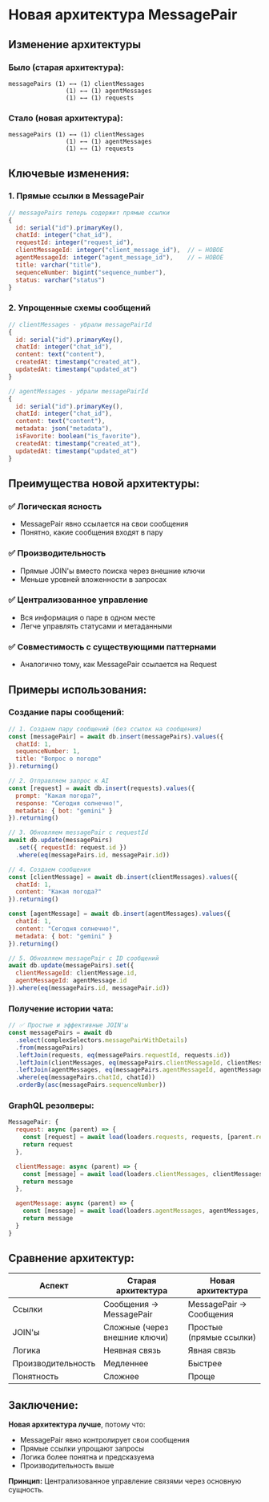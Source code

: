 # Новая архитектура MessagePair

## Изменение архитектуры

### Было (старая архитектура):
```
messagePairs (1) ←→ (1) clientMessages
                (1) ←→ (1) agentMessages
                (1) ←→ (1) requests
```

### Стало (новая архитектура):
```
messagePairs (1) ←→ (1) clientMessages
                (1) ←→ (1) agentMessages
                (1) ←→ (1) requests
```

## Ключевые изменения:

### 1. **Прямые ссылки в MessagePair**
```javascript
// messagePairs теперь содержит прямые ссылки
{
  id: serial("id").primaryKey(),
  chatId: integer("chat_id"),
  requestId: integer("request_id"),
  clientMessageId: integer("client_message_id"),  // ← НОВОЕ
  agentMessageId: integer("agent_message_id"),    // ← НОВОЕ
  title: varchar("title"),
  sequenceNumber: bigint("sequence_number"),
  status: varchar("status")
}
```

### 2. **Упрощенные схемы сообщений**
```javascript
// clientMessages - убрали messagePairId
{
  id: serial("id").primaryKey(),
  chatId: integer("chat_id"),
  content: text("content"),
  createdAt: timestamp("created_at"),
  updatedAt: timestamp("updated_at")
}

// agentMessages - убрали messagePairId
{
  id: serial("id").primaryKey(),
  chatId: integer("chat_id"),
  content: text("content"),
  metadata: json("metadata"),
  isFavorite: boolean("is_favorite"),
  createdAt: timestamp("created_at"),
  updatedAt: timestamp("updated_at")
}
```

## Преимущества новой архитектуры:

### ✅ **Логическая ясность**
- MessagePair явно ссылается на свои сообщения
- Понятно, какие сообщения входят в пару

### ✅ **Производительность**
- Прямые JOIN'ы вместо поиска через внешние ключи
- Меньше уровней вложенности в запросах

### ✅ **Централизованное управление**
- Вся информация о паре в одном месте
- Легче управлять статусами и метаданными

### ✅ **Совместимость с существующими паттернами**
- Аналогично тому, как MessagePair ссылается на Request

## Примеры использования:

### Создание пары сообщений:
```javascript
// 1. Создаем пару сообщений (без ссылок на сообщения)
const [messagePair] = await db.insert(messagePairs).values({
  chatId: 1,
  sequenceNumber: 1,
  title: "Вопрос о погоде"
}).returning()

// 2. Отправляем запрос к AI
const [request] = await db.insert(requests).values({
  prompt: "Какая погода?",
  response: "Сегодня солнечно!",
  metadata: { bot: "gemini" }
}).returning()

// 3. Обновляем messagePair с requestId
await db.update(messagePairs)
  .set({ requestId: request.id })
  .where(eq(messagePairs.id, messagePair.id))

// 4. Создаем сообщения
const [clientMessage] = await db.insert(clientMessages).values({
  chatId: 1,
  content: "Какая погода?"
}).returning()

const [agentMessage] = await db.insert(agentMessages).values({
  chatId: 1,
  content: "Сегодня солнечно!",
  metadata: { bot: "gemini" }
}).returning()

// 5. Обновляем messagePair с ID сообщений
await db.update(messagePairs).set({
  clientMessageId: clientMessage.id,
  agentMessageId: agentMessage.id
}).where(eq(messagePairs.id, messagePair.id))
```

### Получение истории чата:
```javascript
// ✅ Простые и эффективные JOIN'ы
const messagePairs = await db
  .select(complexSelectors.messagePairWithDetails)
  .from(messagePairs)
  .leftJoin(requests, eq(messagePairs.requestId, requests.id))
  .leftJoin(clientMessages, eq(messagePairs.clientMessageId, clientMessages.id))
  .leftJoin(agentMessages, eq(messagePairs.agentMessageId, agentMessages.id))
  .where(eq(messagePairs.chatId, chatId))
  .orderBy(asc(messagePairs.sequenceNumber))
```

### GraphQL резолверы:
```javascript
MessagePair: {
  request: async (parent) => {
    const [request] = await load(loaders.requests, requests, [parent.requestId], "id")
    return request
  },

  clientMessage: async (parent) => {
    const [message] = await load(loaders.clientMessages, clientMessages, [parent.clientMessageId], "id")
    return message
  },

  agentMessage: async (parent) => {
    const [message] = await load(loaders.agentMessages, agentMessages, [parent.agentMessageId], "id")
    return message
  }
}
```

## Сравнение архитектур:

| Аспект | Старая архитектура | Новая архитектура |
|--------|-------------------|-------------------|
| Ссылки | Сообщения → MessagePair | MessagePair → Сообщения |
| JOIN'ы | Сложные (через внешние ключи) | Простые (прямые ссылки) |
| Логика | Неявная связь | Явная связь |
| Производительность | Медленнее | Быстрее |
| Понятность | Сложнее | Проще |

## Заключение:

**Новая архитектура лучше**, потому что:
- MessagePair явно контролирует свои сообщения
- Прямые ссылки упрощают запросы
- Логика более понятна и предсказуема
- Производительность выше

**Принцип:** Централизованное управление связями через основную сущность.
